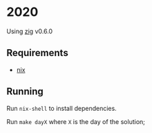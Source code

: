 # 2020

Using [zig](https://ziglang.org) v0.6.0

## Requirements

- [nix](https://nixos.org/manual/nix/stable/)

## Running

Run `nix-shell` to install dependencies.

Run `make dayX` where `X` is the day of the solution;



